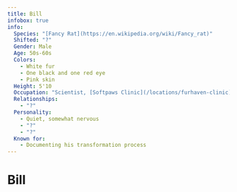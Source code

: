 ```yaml
---
title: Bill
infobox: true
info: 
  Species: "[Fancy Rat](https://en.wikipedia.org/wiki/Fancy_rat)"
  Shifted: "?"
  Gender: Male
  Age: 50s-60s
  Colors: 
    - White fur
    - One black and one red eye
    - Pink skin
  Height: 5'10
  Occupation: "Scientist, [Softpaws Clinic](/locations/furhaven-clinic)"
  Relationships:
    - "?"
  Personality:
    - Quiet, somewhat nervous
    - "?"
    - "?"
  Known for:
    - Documenting his transformation process
---
```


# Bill
